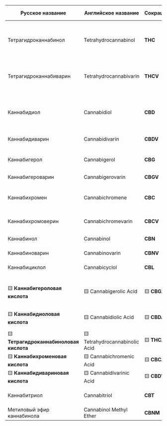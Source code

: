 | Русское название                        | Английское название            | Сокращение   | Терапевтические эффекты                                                                           |
| --------------------------------------- | ------------------------------ | ------------ | ------------------------------------------------------------------------------------------------- |
| Тетрагидроканнабинол                    | Tetrahydrocannabinol           | **THC**      | Анальгетик, противовоспалительное, спазмолитик, стимулирует аппетит, антибактериальное, онкология |
| Тетрагидроканнабиварин                  | Tetrahydrocannabivarin         | **THCV**     | Подавляет аппетит, антипсихотик, антиконвульсант, регулирует уровень сахара                       |
| Каннабидиол                             | Cannabidiol                    | **CBD**      | Анальгетик, противосудорожное, анксиолитик, противовоспалительное, антибактериальное, бессонница  |
| Каннабидиварин                          | Cannabidivarin                 | **CBDV**     | Противовоспалительное, спазмолитик                                                                |
| Каннабигерол                            | Cannabigerol                   | **CBG**      | Анальгетик, антидепрессант, противобактериальное, онкология, рост костей                          |
| Каннабигероварин                        | Cannabigerovarin               | **CBGV**     | Противовоспалительное                                                                             |
| Каннабихромен                           | Cannabichromene                | **CBC**      | Анальгетик, антидепрессант, противовоспалительное, антибактериальное, бессонница, рост костей     |
| Каннабихромоверин                       | Cannabichromevarin             | **CBCV**     | Противовоспалительное, нейропротектор                                                             |
| Каннабинол                              | Cannabinol                     | **CBN**      | Седативное, бессонница, противовоспалительное                                                     |
| Каннабиноварин                          | Cannabinovarin                 | **CBNV**     | Седативное, анальгетик                                                                            |
| Каннабициклол                           | Cannabicyclol                  | **CBL**      | Возможное противовоспалительное (малоизучен)                                                      |
| 🟨 **Каннабигероловая кислота**         | 🟨 Cannabigerolic Acid         | 🟨 **CBGA**  | 🟨 Предшественник всех основных каннабиноидов, противовоспалительное                              |
| 🟨 **Каннабидиоловая кислота**          | 🟨 Cannabidiolic Acid          | 🟨 **CBDA**  | 🟨 Противовоспалительное, анксиолитик                                                             |
| 🟨 **Тетрагидроканнабиноловая кислота** | 🟨 Tetrahydrocannabinolic Acid | 🟨 **THCA**  | 🟨 Противовоспалительное, противосудорожное                                                       |
| 🟨 **Каннабихроменовая кислота**        | 🟨 Cannabichromenic Acid       | 🟨 **CBCA**  | 🟨 Противовоспалительное                                                                          |
| 🟨 **Каннабидивариновая кислота**       | 🟨 Cannabidivarinic Acid       | 🟨 **CBDVA** | 🟨 Противовоспалительное                                                                          |
| Каннабитриол                            | Cannabitriol                   | **CBT**      | Слабое седативное, антиоксидант (малоизучено)                                                     |
| Метиловый эфир каннабинола              | Cannabinol Methyl Ether        | **CBNM**     | Седативное (малоизучено)                                                                          |